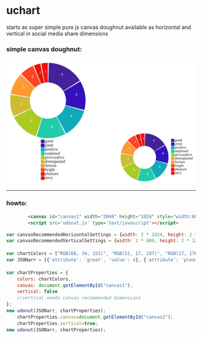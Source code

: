 # uchart
starts as super simple pure js canvas doughnut available as horizontal and vertical in social media share dimensions

### simple canvas doughnut: 
![alt text](https://github.com/k-gintaras/uchart/blob/master/screenshot.JPG "simple canvas doughnut")
***

### howto: 
```html
        <canvas id="canvas1" width="2048" height="1024" style="width:800px;height:auto;"></canvas>
        <script src='udonut.js' type='text/javascript'></script>
```

```js
var canvasRecommendedHorizontalSettings = {width: 2 * 1024, height: 2 * 512};
var canvasRecommendedVerticalSettings = {width: 2 * 800, height: 2 * 1200};

var chartColors = ["RGB(68, 34, 153)", "RGB(51, 17, 187)", "RGB(17, 170, 187)", "RGB(34, 204, 170)", "RGB(170, 204, 34)", "RGB(204, 187, 51)", "RGB(255, 153, 51)", "RGB(255, 68, 34)", "RGB(238, 17, 0)", "RGB(248, 12, 18)"];
var JSONarr = [{'attribute': 'great', 'value': 4}, {'attribute': 'pleasure', 'value': 1}, {'attribute': 'positive', 'value': 4}, {'attribute': 'bright', 'value': 2}, {'attribute': 'surprised', 'value': 4}, {'attribute': 'disrespected', 'value': 3}, {'attribute': 'envy', 'value': 1}, {'attribute': 'furious', 'value': 3}, {'attribute': 'provocative', 'value': 4}, {'attribute': 'good', 'value': 5}];

var chartProperties = {
	colors: chartColors,
	canvas: document.getElementById("canvas1"),
	vertical: false
	//vertical needs canvas recommended dimensions
};
new udonut(JSONarr, chartProperties);
	chartProperties.canvas=document.getElementById("canvas2");
	chartProperties.vertical=true;
new udonut(JSONarr, chartProperties);
```

